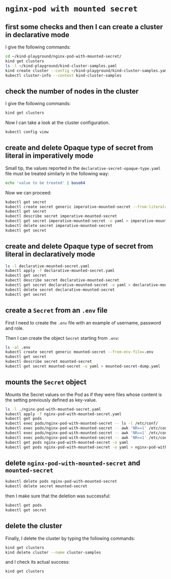 # `nginx-pod with mounted secret`

## first some checks and then I can create a cluster in declarative mode

I give the following commands:

```bash
cd ~/kind-playground/nginx-pod-with-mounted-secret/
kind get clusters
ls -l ~/kind-playground/kind-cluster-samples.yaml
kind create cluster --config ~/kind-playground/kind-cluster-samples.yaml
kubectl cluster-info --context kind-cluster-samples
```

## check the number of nodes in the cluster

I give the following commands:

```bash
kind get clusters
```

Now I can take a look at the cluster configuration.

```bash
kubectl config view
```

## create and delete Opaque type of secret from literal in imperatively mode

Small tip, the values ​​reported in the `declarative-secret-opaque-type.yaml` file must be treated similarly in the following way:

```bash
echo 'value to be treated' | base64
```

Now we can proceed:

```bash
kubectl get secret
kubectl create secret generic imperative-mounted-secret --from-literal='db_password=some1password'
kubectl get secret
kubectl describe secret imperative-mounted-secret
kubectl get secret imperative-mounted-secret -o yaml > imperative-mounted-secret-dump.yaml
kubectl delete secret imperative-mounted-secret    
kubectl get secret
```

## create and delete Opaque type of secret from literal in declaratively mode

```bash
ls -l declarative-mounted-secret.yaml
kubectl apply -f declarative-mounted-secret.yaml
kubectl get secret
kubectl describe secret declarative-mounted-secret
kubectl get secret declarative-mounted-secret -o yaml > declarative-mounted-secret-dump.yaml
kubectl delete secret declarative-mounted-secret    
kubectl get secret
```

## create a `Secret` from an `.env` file

First I need to create the `.env` file with an example of username, password and role.

Then I can create the object `Secret` starting from `.env`:

```bash
ls -al .env
kubectl create secret generic mounted-secret --from-env-file=.env
kubectl get secret
kubectl describe secret mounted-secret
kubectl get secret mounted-secret -o yaml > mounted-secret-dump.yaml
```

## mounts the `Secret` object

Mounts the Secret values ​​on the Pod as if they were files whose content is the setting previously defined as key-value.

```bash
ls -l ./nginx-pod-with-mounted-secret.yaml
kubectl apply -f nginx-pod-with-mounted-secret.yaml
kubectl get pods
kubectl exec pods/nginx-pod-with-mounted-secret -- ls -l /etc/conf/
kubectl exec pods/nginx-pod-with-mounted-secret -- awk 'NR==1' /etc/conf/username
kubectl exec pods/nginx-pod-with-mounted-secret -- awk 'NR==1' /etc/conf/password
kubectl exec pods/nginx-pod-with-mounted-secret -- awk 'NR==1' /etc/conf/role
kubectl get pods nginx-pod-with-mounted-secret -o yaml
kubectl get pods nginx-pod-with-mounted-secret -o yaml > nginx-pod-with-mounted-secret-dump.yaml
```

## delete `nginx-pod-with-mounted-secret` and `mounted-secret`

```bash
kubectl delete pods nginx-pod-with-mounted-secret
kubectl delete secret mounted-secret
```

then I make sure that the deletion was successful:

```bash
kubectl get pods
kubectl get secret
```

## delete the cluster

Finally, I delete the cluster by typing the following commands:

```bash
kind get clusters
kind delete cluster --name cluster-samples
```

and I check its actual success:

```bash
kind get clusters
```
